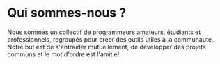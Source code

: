 # Qui sommes-nous ?

Nous sommes un collectif de programmeurs amateurs, étudiants et professionnels, regroupés pour créer des outils utiles à la communauté. Notre but est de s'entraider mutuellement, de développer des projets communs et le mot d'ordre est l'amitié!
